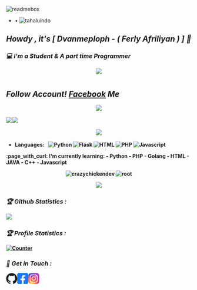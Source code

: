 ![readmebox](https://github.com/ferlyafriliyan/ferlyafriliyan/assets/122451961/75d33bba-075f-4a36-94de-726861b09797)

* • ![tahaluindo](https://komarev.com/ghpvc/?username=tahaluindo&blueviolet&style=flat-square)

### <h2><b><i>Howdy , it's [ Dvanmeploph - ( Ferly Afriliyan ) ] 👋</i></b></h2>
### <b><i>💻 I'm a Student & A part time Programmer</i></b>

<p align="center">
<a href="https://github.com/ferlyafriliyan/"><img src="https://img.shields.io/badge/-Github-FFA116?style=for-the-badge&logo=Github&logoColor=black"/> </a>
</p>

<h1 align="center">
  <h2><b><i>Follow Account!<b> <a href="https://www.facebook.com/freya.xyz" target="blank">Facebook</a> Me</i></b></h2>
</h1>

<p align="center">      
  <img src="https://komarev.com/ghpvc/?username=ferlyafriliyan&label=Profil Views&style=flat-square&color=blue"     />    

<a href="https://www.facebook.com/freya.xyz"><img height="137px" src="https://github-readme-stats.vercel.app/api?username=ferlyafriliyan&hide_title=true&hide_border=true&show_icons=true&include_all_commits=true&count_private=true&line_height=21&text_color=000&icon_color=000&bg_color=0,ea6161,ffc64d,fffc4d,52fa5a&theme=graywhite" /><!-- wi*quL3fcV --><img height="137px" src="https://github-readme-stats.vercel.app/api/top-langs/?username=ferlyafriliyan&hide=html&hide_title=true&hide_border=true&layout=compact&langs_count=6&exclude_repo=comp426,Redventures-Movie-Quotes&text_color=000&icon_color=fff&bg_color=0,52fa5a,4dfcff,c64dff&theme=graywhite" /></a>

</p>
<p align='center'>
   <a href="https://www.facebook.com/freya.xyz"><img height="100" src="https://raw.githubusercontent.com/tahaluindo/tahaluindo/64478fa6dc44f9aa505ca49d384375946107db89/speed.svg"></a></p>
<p align='center'>
      
- Languages: &nbsp;
  ![Python](https://img.shields.io/badge/-Python-333333?style=flat&logo=Python&logoColor=007ACC)
  ![Flask](https://img.shields.io/badge/-Flask-333333?style=flat&logo=Flask&logoColor=007ACC)
  ![HTML](https://img.shields.io/badge/-HTML-333333?style=flat&logo=HTML5)
  ![PHP](https://img.shields.io/badge/-PHP-333333?style=flat&logo=PHP&logoColor=1572B6)
  ![Javascript](https://img.shields.io/badge/-Javascript-333333?style=flat&logo=Javascript&logoColor=007ACC)
</p>      
:page_with_curl: I'm currently learning:
- Python
- PHP
- Golang
- HTML
- JAVA
- C++
- Javascript
</p>      
    
<!--START_SECTION:waka-->
<p align="center" height='130px'> <img src="https://github-readme-stats.vercel.app/api?username=ferlyafriliyan&show_icons=true&hide_title=true&include_all_commits=true&line_height=21&bg_color=0,64FFDA,64FFDA,A9EFDE,F2FFFC&count_public=true&theme=graywhite" alt="crazychickendev"/> <img src="https://github-readme-stats.vercel.app/api/top-langs/?username=ferlyafriliyan&layout=compact&show_icons=true&bg_color=0,EFFDF9,CBFFF3,64FFDA&theme=graywhite&hide_title=true" alt="root"/> </p>
<p align="center">
    <img src="https://github-readme-streak-stats.herokuapp.com/?user=tahaluindo">
</p>
  
      
<h3><b><i>🏆 Github Statistics :</i></b></h3>
<a href="https://github.com/tahaluindo"><img width=550 src="https://github-profile-trophy.vercel.app/?username=tahaluindo&theme=dracula&no-frame=true&title=Followers,Stars,Commit,Repository,Issues"/></a>

<h3><b><i>🏆 Profile Statistics :</i></b></h3>
<a href="https://github.com/ferlyafriliyan"><img height="25" title="Counter" src="https://komarev.com/ghpvc/?username=ferlyafriliyan&blueviolet&style=flat-square"></a>


<h3><b><i>📡 Get in Touch :</i></b></h3>
<a href="https://github.com/ferlyafriliyan"><img align="left" title="Github" alt="Github" width="30px" src="assets/github.png" /></a>
<a href="https://fb.com/freya.xyz"><img align="left" title="Facebook" alt="Facebook" width="30px" src="assets/facebook.png" /></a>
<a href="https://www.instagram.com/afriliyanferlly_shishigami"><img align="left" title="Instagram" alt="Instagram" width="30px" src="assets/instagram.png" /></a>

